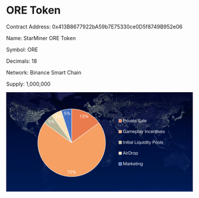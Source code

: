 # ORE Token

Contract Address: 0x413B8677922bA59b7E75330ce0D5f8749B952e06

Name: StarMiner ORE Token

Symbol: ORE

Decimals: 18

Network: Binance Smart Chain

Supply: 1,000,000

![](../.gitbook/assets/0012.png)

